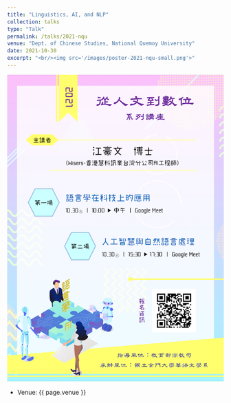 ```yaml
---
title: "Linguistics, AI, and NLP"
collection: talks
type: "Talk"
permalink: /talks/2021-nqu
venue: "Dept. of Chinese Studies, National Quemoy University"
date: 2021-10-30
excerpt: "<br/><img src='/images/poster-2021-nqu-small.png'>"
---
```


![](/images/poster-2021-nqu.png)
- Venue: {{ page.venue }}
